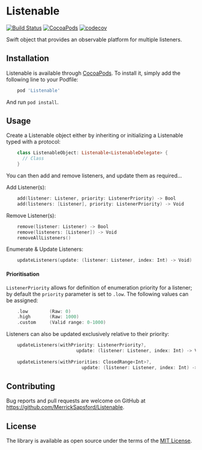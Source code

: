 # Listenable
[![Build Status](https://travis-ci.org/MerrickSapsford/Listenable.svg?branch=develop)](https://travis-ci.org/MerrickSapsford/Listenable)
[![CocoaPods](https://img.shields.io/cocoapods/v/Listenable.svg)]()
[![codecov](https://codecov.io/gh/MerrickSapsford/Listenable/branch/develop/graph/badge.svg)](https://codecov.io/gh/MerrickSapsford/Listenable)

Swift object that provides an observable platform for multiple listeners.

## Installation
Listenable is available through [CocoaPods](http://cocoapods.org). To install it, simply add the following line to your Podfile:
```ruby
    pod 'Listenable'
```
And run `pod install`.

## Usage
Create a Listenable object either by inheriting or initializing a Listenable typed with a protocol:

```swift
    class ListenableObject: Listenable<ListenableDelegate> {
      // Class
    }
```

You can then add and remove listeners, and update them as required...

Add Listener(s):
```swift
	add(listener: Listener, priority: ListenerPriority) -> Bool
	add(listeners: [Listener], priority: ListenerPriority) -> Void
```
Remove Listener(s):
```swift
	remove(listener: Listener) -> Bool
	remove(listeners: [Listener]) -> Void
	removeAllListeners()
```
Enumerate & Update Listeners:
```swift
	updateListeners(update: (listener: Listener, index: Int) -> Void)
```

#### Prioritisation
`ListenerPriority` allows for definition of enumeration priority for a listener; by default the `priority` parameter is set to `.low`. The following values can be assigned:
```swift
	.low 		(Raw: 0)
	.high 		(Raw: 1000)
	.custom		(Valid range: 0-1000)
```

Listeners can also be updated exclusively relative to their priority:
```swift
	updateListeners(withPriority: ListenerPriority?, 
				    	  update: (listener: Listener, index: Int) -> Void)
					   
	updateListeners(withPriorities: ClosedRange<Int>?, 
				    	    update: (listener: Listener, index: Int) -> Void)
```

## Contributing
Bug reports and pull requests are welcome on GitHub at https://github.com/MerrickSapsford/Listenable.

## License

The library is available as open source under the terms of the [MIT License](http://opensource.org/licenses/MIT).
